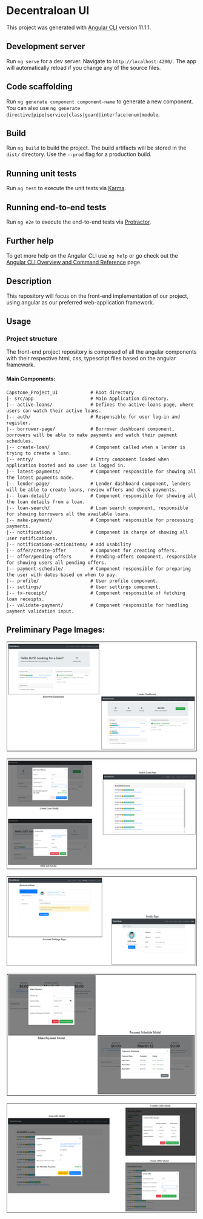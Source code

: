# Decentraloan UI

This project was generated with [Angular CLI](https://github.com/angular/angular-cli) version 11.1.1.

## Development server

Run `ng serve` for a dev server. Navigate to `http://localhost:4200/`. The app will automatically reload if you change any of the source files.

## Code scaffolding

Run `ng generate component component-name` to generate a new component. You can also use `ng generate directive|pipe|service|class|guard|interface|enum|module`.

## Build

Run `ng build` to build the project. The build artifacts will be stored in the `dist/` directory. Use the `--prod` flag for a production build.

## Running unit tests

Run `ng test` to execute the unit tests via [Karma](https://karma-runner.github.io).

## Running end-to-end tests

Run `ng e2e` to execute the end-to-end tests via [Protractor](http://www.protractortest.org/).

## Further help

To get more help on the Angular CLI use `ng help` or go check out the [Angular CLI Overview and Command Reference](https://angular.io/cli) page.

## Description

This repository will focus on the front-end implementation of our project, using angular as our preferred web-application framework.  

## Usage

### Project structure

The front-end project repository is composed of all the angular components with their respective html, css, typescript files based on the angular framework. 

#### Main Components: 

```
Capstone_Project_UI            # Root directory
|- src/app                     # Main Application directory.
|-- active-loans/              # Defines the active-loans page, where users can watch their active loans.
|-- auth/                      # Responsible for user log-in and register.
|-- borrower-page/             # Borrower dashboard component, borrowers will be able to make payments and watch their payment schedules.
|-- create-loan/               # Component called when a lender is trying to create a loan.
|-- entry/                     # Entry component loaded when application booted and no user is logged in.
|-- latest-payments/           # Component responsible for showing all the latest payments made.
|-- lender-page/               # Lender dashboard component, lenders will be able to create loans, review offers and check payments.
|-- loan-detail/               # Component responsible for showing all the loan details from a loan.
|-- loan-search/               # Loan search component, responsible for showing borrowers all the available loans.
|-- make-payment/              # Component responsible for processing payments.
|-- notification/              # Component in charge of showing all user notifications. 
|-- notifications-actionitems/ # add usability
|-- offer/create-offer         # Component for creating offers.
|-- offer/pending-offers       # Pending-offers component, responsible for showing users all pending offers.
|-- payment-schedule/          # Component responsible for preparing the user with dates based on when to pay.
|-- profile/                   # User profile component.
|-- settings/                  # User settings component.
|-- tx-receipt/                # Component responsible of fetching loan receipts.
|-- validate-payment/          # Component responsible for handling payment validation input.
```

## Preliminary Page Images: 

![front_end1](images/front_end1.PNG)

![front_end2](images/front_end2.PNG)

![front_end3](images/front_end3.PNG)

![front_end4](images/front_end4.PNG)

![front_end5](images/front_end5.PNG)

